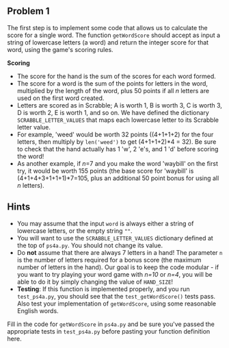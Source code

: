 ## Problem 1

The first step is to implement some code that allows us to calculate the score for a single word. The function ```getWordScore```
should accept as input a string of lowercase letters (a word) and return the integer score for that word, 
using the game's scoring rules.

**Scoring**
* The score for the hand is the sum of the scores for each word formed.
* The score for a word is the sum of the points for letters in the word, multiplied by the length of the word, 
plus 50 points if all *n* letters are used on the first word created.
* Letters are scored as in Scrabble; A is worth 1, B is worth 3, C is worth 3, D is worth 2, E is worth 1, and so on. 
We have defined the dictionary ```SCRABBLE_LETTER_VALUES``` that maps each lowercase letter to its Scrabble letter value.
* For example, 'weed' would be worth 32 points ((4+1+1+2) for the four letters, then multiply by ```len('weed')``` to 
get (4+1+1+2)*4 = 32). Be sure to check that the hand actually has 1 'w', 2 'e's, and 1 'd' before scoring the word!
* As another example, if *n*=7 and you make the word 'waybill' on the first try, it would be worth 155 points (the base score for 'waybill' is (4+1+4+3+1+1+1)*7=105, plus an additional 50 point bonus for using all *n* letters).

## Hints

* You may assume that the input ```word``` is always either a string of lowercase letters, or the empty string ```""```.
* You will want to use the ```SCRABBLE_LETTER_VALUES``` dictionary defined at the top of ```ps4a.py```. You should not change its value.
* Do **not** assume that there are always 7 letters in a hand! The parameter ```n``` is the number of letters required for a bonus score (the maximum number of letters in the hand). Our goal is to keep the code modular - if you want to try playing your word game with *n=10* or *n=4*, you will be able to do it by simply changing the value of ```HAND_SIZE```!
* **Testing**: If this function is implemented properly, and you run ```test_ps4a.py```, you should see that the ```test_getWordScore()``` tests pass. Also test your implementation of ```getWordScore```, using some reasonable English words.

Fill in the code for ```getWordScore``` in ```ps4a.py``` and be sure you've passed the appropriate tests in ```test_ps4a.py``` before pasting your function definition here.
